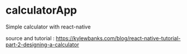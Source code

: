 # calculatorApp
Simple calculator with react-native

source and tutorial : https://kylewbanks.com/blog/react-native-tutorial-part-2-designing-a-calculator